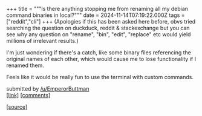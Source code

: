 +++
title = """Is there anything stopping me from renaming all my debian command binaries in local?"""
date = 2024-11-14T07:19:22.000Z
tags = ["reddit","cli"]
+++
(Apologies if this has been asked here before, obvs tried searching the question on duckduck, reddit & stackexchange but you can see why any question on "rename", "bin", "edit", "replace" etc would yield millions of irrelevant results.)

I'm just wondering if there's a catch, like some binary files referencing the original names of each other, which would cause me to lose functionality if I renamed them.

Feels like it would be really fun to use the terminal with custom commands.

submitted by [/u/EmperorButtman](https://www.reddit.com/user/EmperorButtman)  
[\[link\]](https://www.reddit.com/r/commandline/comments/1gqzfq3/is_there_anything_stopping_me_from_renaming_all/) [\[comments\]](https://www.reddit.com/r/commandline/comments/1gqzfq3/is_there_anything_stopping_me_from_renaming_all/)

[[source]](https://www.reddit.com/r/commandline/comments/1gqzfq3/is_there_anything_stopping_me_from_renaming_all/)
